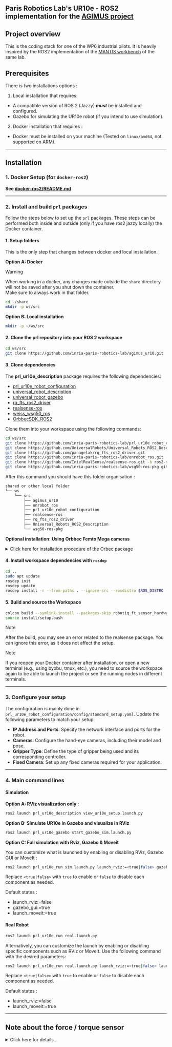 Paris Robotics Lab's UR10e - ROS2 implementation for the [AGIMUS project](https://www.agimus-project.eu/)
---
## Project overview
This is the coding stack for one of the WP6 industrial pilots.
It is heavily inspired by the ROS2 implementation of the [MANTIS workbench](https://github.com/inria-paris-robotics-lab/prl_ur5_ros2) of the same lab.

## **Prerequisites**
There is two installations options :
1. Local installation that requires:   
  - A compatible version of ROS 2 (Jazzy) ***must*** be installed and configured.
  - Gazebo for simulating the UR10e robot (if you intend to use simulation).

2. Docker installation that requires  :  
  - Docker must be installed on your machine (Tested on `linux/amd64`, not supported on ARM).

---
## Installation

### 1. Docker Setup (for `docker-ros2`)

**See [docker-ros2/README.md](docker-ros2/README.md)**

---

### 2. Install and build `prl` packages
Follow the steps below to set up the `prl` packages. These steps can be performed both inside and outside (only if you have ros2 jazzy locally) the Docker container. 

#### 1. Setup folders
This is the only step that changes between docker and local installation.

**Option A: Docker**
> [!WARNING]
> When working in a docker, any changes made outside the `share` directory will not be saved after you shut down the container.   
> Make sure to always work in that folder.

```bash
cd ~/share
mkdir -p ws/src
```

**Option B: Local installation**

```bash
mkdir -p ~/ws/src
```

#### 2. Clone the prl repository into your ROS 2 workspace

```bash
cd ws/src
git clone https://github.com/inria-paris-robotics-lab/agimus_ur10.git
```

#### 3. Clone dependencies

The **prl_ur10e_description** package requires the following dependencies:

- [prl_ur10e_robot_configuration](https://github.com/inria-paris-robotics-lab/prl_ur10e_robot_configuration)
- [universal_robot_description](https://github.com/UniversalRobots/Universal_Robots_ROS2_Description)
- [universal_robot_gazebo](https://github.com/UniversalRobots/Universal_Robots_ROS2_GZ_Simulation/tree/ros2)
- [rq_fts_ros2_driver](https://github.com/panagelak/rq_fts_ros2_driver)
- [realsense-ros](https://github.com/IntelRealSense/realsense-ros)
- [weiss_wsg50_ros](https://github.com/inria-paris-robotics-lab/wsg50-ros-pkg)
- [OrbbecSDK_ROS2](https://github.com/orbbec/OrbbecSDK_ROS2/tree/v2-main)

Clone them into your workspace using the following commands:

```bash
cd ws/src
git clone https://github.com/inria-paris-robotics-lab/prl_ur10e_robot_configuration.git
git clone https://github.com/UniversalRobots/Universal_Robots_ROS2_Description.git
git clone https://github.com/panagelak/rq_fts_ros2_driver.git
git clone https://github.com/inria-paris-robotics-lab/onrobot_ros.git -b ros2
git clone https://github.com/IntelRealSense/realsense-ros.git -b ros2-master
git clone https://github.com/inria-paris-robotics-lab/wsg50-ros-pkg.git -b feature/pal_finger
```

After this command you should have this folder organisation :
```bash
shared or other local folder
└── ws
    └── src
        ├── agimus_ur10
        ├── onrobot_ros
        ├── prl_ur10e_robot_configuration
        ├── realsense-ros
        ├── rq_fts_ros2_driver
        ├── Universal_Robots_ROS2_Description
        └── wsg50-ros-pkg
```

**Optional installation: Using Orbbec Femto Mega cameras**
<details>
<summary> Click here for installation procedure of the Orbec package</summary>
1. Clone the Orbbec SDK ROS 2 repository:
  ```bash
  git clone https://github.com/orbbec/OrbbecSDK_ROS2.git -b v2-main
  ```

2. Install the udev rules:
  ```bash
  cd OrbbecSDK_ROS2/orbbec_camera/scripts
  sudo bash install_udev_rules.sh
  sudo udevadm control --reload-rules && sudo udevadm trigger
  ```
</details>

#### 4. Install workspace dependencies with `rosdep`

```bash
cd ..
sudo apt update
rosdep init
rosdep update
rosdep install -r --from-paths . --ignore-src --rosdistro $ROS_DISTRO -y
```

#### 5. Build and source the Workspace

```bash
colcon build --symlink-install --packages-skip robotiq_ft_sensor_hardware
source install/setup.bash
```

> [!NOTE] 
> After the build, you may see an error related to the realsense package. You can ignore this error, as it does not affect the setup.

> [!NOTE]
> If you reopen your Docker container after installation, or open a new terminal (e.g., using byobu, tmux, etc.), you need to source the workspace again to be able to launch the project or see the running nodes in different terminals.



___
### 3. Configure your setup

The configuration is mainly done in `prl_ur10e_robot_configuration/config/standard_setup.yaml`. Update the following parameters to match your setup:

- **IP Address and Ports**: Specify the network interface and ports for the robot.
- **Cameras**: Configure the hand-eye cameras, including their model and pose.
- **Gripper Type**: Define the type of gripper being used and its corresponding controller.
- **Fixed Camera**: Set up any fixed cameras required for your application.

---

### 4. Main command lines
#### Simulation
**Option A: RViz visualization only :**

```bash
ros2 launch prl_ur10e_description view_ur10e_setup.launch.py
```

**Option B: Simulate UR10e in Gazebo and visualize in RViz**
```bash
ros2 launch prl_ur10e_gazebo start_gazebo_sim.launch.py
```

**Option C: Full simulation with Rviz, Gazebo & Moveit**

You can customize what is launched by enabling or disabling RViz, Gazebo GUI or MoveIt :

```bash
ros2 launch prl_ur10e_run sim.launch.py launch_rviz:=<true|false> gazebo_gui:=<true|false> launch_moveit:=<true|false>
```
Replace `<true|false>` with `true` to enable or `false` to disable each component as needed.

Default states :
- launch_rviz:=false
- gazebo_gui:=true
- launch_moveit:=true


#### Real Robot

```bash
ros2 launch prl_ur10e_run real.launch.py
```
Alternatively, you can customize the launch by enabling or disabling specific components such as RViz or MoveIt. Use the following command with the desired parameters:
```bash
ros2 launch prl_ur10e_run real.launch.py launch_rviz:=<true|false> launch_moveit:=<true|false>
```
Replace `<true|false>` with `true` to enable or `false` to disable each component as needed.

Default states :
- launch_rviz:=false
- launch_moveit:=true


---
## Note about the force / torque sensor
<details>
<summary> Click here for details...</summary>
The UR10e setup is equipped with a BOTA LaxOne gen0 <https://shop.botasys.com/shop/laxone-gen-0-series-kit-2170> sensor. Its driver has been modified to remove interference with ros2 control.  
How to reverse the change:

1. Navigate to the folder where the .deb is & create a temp folder
```bash
cd /path/to/folder
mkdir temp
```
2. Unpack the package
```bash
dpkg-deb -R ros-jazzy-bota-driver_1.1.3-0noble_amd64_MODIFIED.deb temp
```
3. Navigate to `/temp:opt/ros/jazzy/lib/bota_driver/`
4. With your favorite text editor modify:
  - remove_ethercat_network_capabilities : uncomment lines 31 to 37
  - set_ethercat_network_capabilities : uncomment lines 47 to 53

5. Navigate back to the `/docker` folder
6. Repack the package:
```bash
dpkg-deb -b temp NAME_OF_THE_NEW_PKG.deb
```
7. Change the name of the .deb file in [/docker/bota_driver_install.sh](/docker/bota_driver_install.sh)
</details>